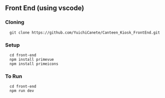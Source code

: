 ## Front End (using vscode)

### Cloning
```
  git clone https://github.com/YuichiCanete/Canteen_Kiosk_FrontEnd.git
```

### Setup
```
  cd front-end
  npm install primevue
  npm install primeicons
```

### To Run
```
  cd front-end
  npm run dev
```
